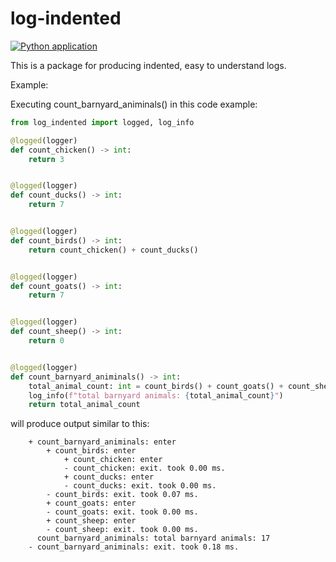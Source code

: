 # log-indented

[![Python application](https://github.com/markmark206/log-indented/actions/workflows/python-test.yml/badge.svg)](https://github.com/markmark206/log-indented/actions/workflows/python-test.yml)

This is a package for producing indented, easy to understand logs.

Example:

Executing count_barnyard_animinals() in this code example:

```python
from log_indented import logged, log_info

@logged(logger)
def count_chicken() -> int:
    return 3


@logged(logger)
def count_ducks() -> int:
    return 7


@logged(logger)
def count_birds() -> int:
    return count_chicken() + count_ducks()


@logged(logger)
def count_goats() -> int:
    return 7


@logged(logger)
def count_sheep() -> int:
    return 0


@logged(logger)
def count_barnyard_animinals() -> int:
    total_animal_count: int = count_birds() + count_goats() + count_sheep()
    log_info(f"total barnyard animals: {total_animal_count}")
    return total_animal_count
```

will produce output similar to this:

```
    + count_barnyard_animinals: enter
        + count_birds: enter
            + count_chicken: enter
            - count_chicken: exit. took 0.00 ms.
            + count_ducks: enter
            - count_ducks: exit. took 0.00 ms.
        - count_birds: exit. took 0.07 ms.
        + count_goats: enter
        - count_goats: exit. took 0.00 ms.
        + count_sheep: enter
        - count_sheep: exit. took 0.00 ms.
      count_barnyard_animinals: total barnyard animals: 17
    - count_barnyard_animinals: exit. took 0.18 ms.
```
